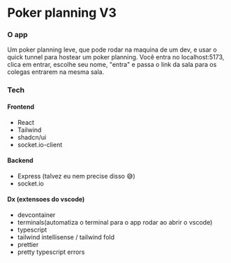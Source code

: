 # Poker planning V3

### O app

Um poker planning leve, que pode rodar na maquina de um dev, e usar o quick tunnel para hostear um poker planning.
Você entra no localhost:5173, clica em entrar, escolhe seu nome, "entra" e passa o link da sala para os colegas entrarem na mesma sala.

### Tech

#### Frontend

- React
- Tailwind
- shadcn/ui
- socket.io-client

#### Backend

- Express (talvez eu nem precise disso 😅)
- socket.io

#### Dx (extensoes do vscode)

- devcontainer
- terminals(automatiza o terminal para o app rodar ao abrir o vscode)
- typescript
- tailwind intellisense / tailwind fold
- prettier
- pretty typescript errors
